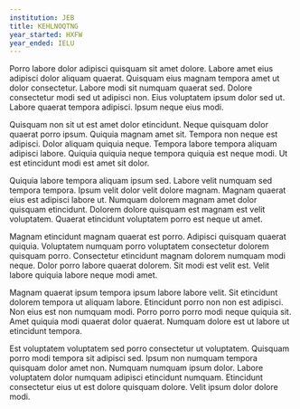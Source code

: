 ```yaml
---
institution: JEB
title: KEHLNOQTNG
year_started: HXFW
year_ended: IELU
---
```


Porro labore dolor adipisci quisquam sit amet dolore. Labore amet eius adipisci dolor aliquam quaerat. Quisquam eius magnam tempora amet ut dolor consectetur. Labore modi sit numquam quaerat sed. Dolore consectetur modi sed ut adipisci non. Eius voluptatem ipsum dolor sed ut. Labore quaerat tempora adipisci. Ipsum neque eius modi.

Quisquam non sit ut est amet dolor etincidunt. Neque quisquam dolor quaerat porro ipsum. Quiquia magnam amet sit. Tempora non neque est adipisci. Dolor aliquam quiquia neque. Tempora labore tempora aliquam adipisci labore. Quiquia quiquia neque tempora quiquia est neque modi. Ut est etincidunt modi est amet sit dolor.

Quiquia labore tempora aliquam ipsum sed. Labore velit numquam sed tempora tempora. Ipsum velit dolor velit dolore magnam. Magnam quaerat eius est adipisci labore ut. Numquam dolorem magnam amet dolor quisquam etincidunt. Dolorem dolore quisquam est magnam est velit voluptatem. Quaerat etincidunt voluptatem porro est neque ut amet.

Magnam etincidunt magnam quaerat est porro. Adipisci quisquam quaerat quiquia. Voluptatem numquam porro voluptatem consectetur dolorem quisquam porro. Consectetur etincidunt magnam dolorem numquam modi neque. Dolor porro labore quaerat dolorem. Sit modi est velit est. Velit labore quiquia labore neque modi amet.

Magnam quaerat ipsum tempora ipsum labore labore velit. Sit etincidunt dolorem tempora ut aliquam labore. Etincidunt porro non non est adipisci. Non eius est non numquam modi. Porro porro porro modi neque quiquia sit. Amet quiquia modi quaerat dolor quaerat. Numquam dolore est ut labore ut etincidunt tempora.

Est voluptatem voluptatem sed porro consectetur ut voluptatem. Quisquam porro modi tempora sit adipisci sed. Ipsum non numquam tempora quisquam dolor amet non. Numquam numquam ipsum dolor. Labore voluptatem dolor numquam adipisci etincidunt numquam. Etincidunt consectetur eius ut est dolore quisquam dolore. Velit ipsum dolor dolore modi.
    